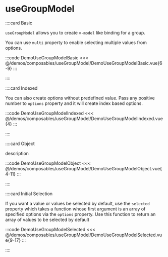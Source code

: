 # useGroupModel

<!-- 👉 Basic -->
::::card Basic

`useGroupModel` allows you to create `v-model` like binding for a group.

You can use `multi` property to enable selecting multiple values from options.

:::code DemoUseGroupModelBasic
<<< @/demos/composables/useGroupModel/DemoUseGroupModelBasic.vue{6-9}
:::

::::

<!-- 👉 Indexed -->
::::card Indexed

You can also create options without predefined value. Pass any positive number to `options` property and it will create index based options.

:::code DemoUseGroupModelIndexed
<<< @/demos/composables/useGroupModel/DemoUseGroupModelIndexed.vue{4}
:::

::::

<!-- 👉 Object -->
::::card Object

description

:::code DemoUseGroupModelObject
<<< @/demos/composables/useGroupModel/DemoUseGroupModelObject.vue{4-11}
:::

::::

<!-- 👉 Initial Selection -->
::::card Initial Selection

If you want a value or values be selected by default, use the `selected` property which takes a function whose first argument is an array of specified options via the `options` property. Use this function to return an array of values to be selected by default

:::code DemoUseGroupModelSelected
<<< @/demos/composables/useGroupModel/DemoUseGroupModelSelected.vue{9-17}
:::

::::
